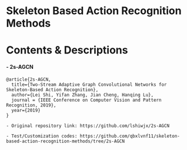 Skeleton Based Action Recognition Methods
=============

Contents & Descriptions
=============

#### - 2s-AGCN

```
@article{2s-AGCN,
  title={Two-Stream Adaptive Graph Convolutional Networks for Skeleton-Based Action Recognition},
  author={Lei Shi, Yifan Zhang, Jian Cheng, Hanqing Lu},
  journal = {IEEE Conference on Computer Vision and Pattern Recognition, 2019},
  year={2019}
}

- Original repository link: https://github.com/lshiwjx/2s-AGCN

- Test/Customization codes: https://github.com/qbxlvnf11/skeleton-based-action-recognition-methods/tree/2s-AGCN
